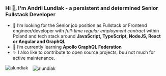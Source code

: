### Hi 👋, I'm Andrii Lundiak - a persistent and determined Senior Fullstack Developer

<!--
**alundiak/alundiak** is a ✨ _special_ ✨ repository because its `README.md` (this file) appears on your GitHub profile.
-->

- 👯 I’m looking for the Senior job position as Fullstack or Frontend engineer/developer with _full-time regular employment contract_ within Poland and tech stack around **JavaScript, TypeScript, NodeJS, React or Angular and GraphQL**
- 🌱 I’m currently learning **Apollo GraphQL Federation**
- ✨ I also like to contribute to open source projects, buu not much for active maintenance.

<p>
<img align="left" src="https://github-readme-stats.vercel.app/api/top-langs?username=alundiak&show_icons=true&locale=en&layout=compact&langs_count=6" alt="alundiak" />
&nbsp; &nbsp;<img align="center" src="https://github-readme-stats.vercel.app/api?username=alundiak&show_icons=true&locale=en" alt="alundiak" />
</p>
